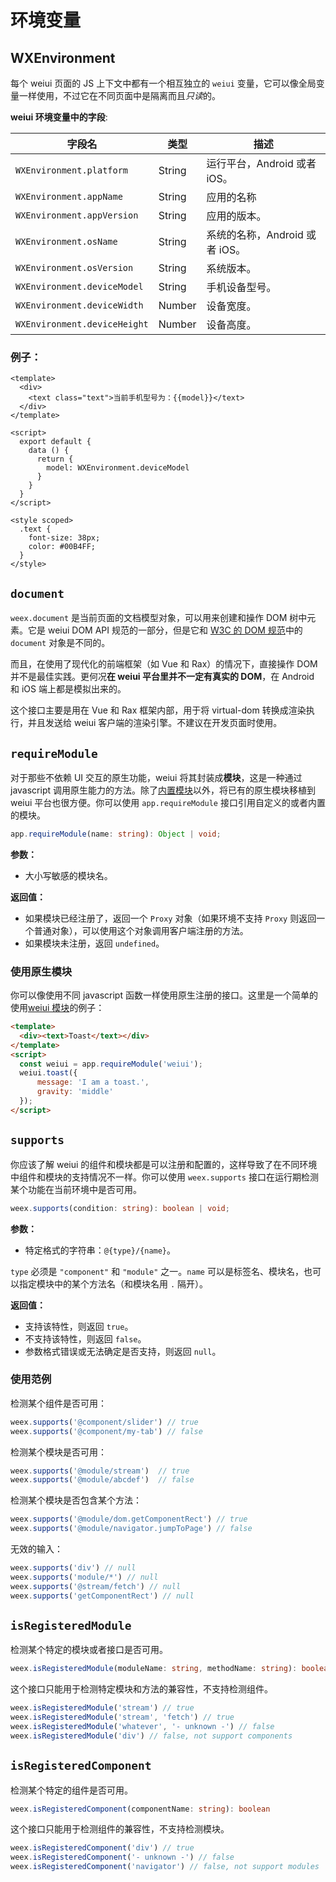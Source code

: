 # 环境变量

## WXEnvironment

每个 weiui 页面的 JS 上下文中都有一个相互独立的 `weiui` 变量，它可以像全局变量一样使用，不过它在不同页面中是隔离而且*只读*的。

**weiui 环境变量中的字段**:

| 字段名          | 类型    | 描述 |
| -------------- | ------ | ----------- |
| `WXEnvironment.platform`     | String | 运行平台，Android 或者 iOS。 |
| `WXEnvironment.appName`      | String | 应用的名称 |
| `WXEnvironment.appVersion`   | String | 应用的版本。 |
| `WXEnvironment.osName`       | String | 系统的名称，Android 或者 iOS。 |
| `WXEnvironment.osVersion`    | String | 系统版本。 |
| `WXEnvironment.deviceModel`  | String | 手机设备型号。 |
| `WXEnvironment.deviceWidth`  | Number | 设备宽度。 |
| `WXEnvironment.deviceHeight` | Number | 设备高度。 |

### 例子：
```vue
<template>
  <div>
    <text class="text">当前手机型号为：{{model}}</text>
  </div>
</template>

<script>
  export default {
    data () {
      return {
        model: WXEnvironment.deviceModel
      }
    }
  }
</script>

<style scoped>
  .text {
    font-size: 38px;
    color: #00B4FF;
  }
</style>
```

## `document`

`weex.document` 是当前页面的文档模型对象，可以用来创建和操作 DOM 树中元素。它是 weiui DOM API 规范的一部分，但是它和 [W3C 的 DOM 规范](https://www.w3.org/DOM/)中的 `document` 对象是不同的。

而且，在使用了现代化的前端框架（如 Vue 和 Rax）的情况下，直接操作 DOM 并不是最佳实践。更何况**在 weiui 平台里并不一定有真实的 DOM**，在 Android 和 iOS 端上都是模拟出来的。

这个接口主要是用在 Vue 和 Rax 框架内部，用于将 virtual-dom 转换成渲染执行，并且发送给 weiui 客户端的渲染引擎。不建议在开发页面时使用。

## `requireModule`

对于那些不依赖 UI 交互的原生功能，weiui 将其封装成**模块**，这是一种通过 javascript 调用原生能力的方法。除了[内置模块](../modules/adDialog.html)以外，将已有的原生模块移植到 weiui 平台也很方便。你可以使用 `app.requireModule` 接口引用自定义的或者内置的模块。

```typescript
app.requireModule(name: string): Object | void;
```

**参数：**

+ 大小写敏感的模块名。

**返回值：**

+ 如果模块已经注册了，返回一个 `Proxy` 对象（如果环境不支持 `Proxy` 则返回一个普通对象），可以使用这个对象调用客户端注册的方法。
+ 如果模块未注册，返回 `undefined`。

### 使用原生模块

你可以像使用不同 javascript 函数一样使用原生注册的接口。这里是一个简单的使用[weiui 模块](../module/toast.html)的例子：

```html
<template>
  <div><text>Toast</text></div>
</template>
<script>
  const weiui = app.requireModule('weiui');
  weiui.toast({
      message: 'I am a toast.',
      gravity: 'middle'
  });
</script>
```

## `supports`

你应该了解 weiui 的组件和模块都是可以注册和配置的，这样导致了在不同环境中组件和模块的支持情况不一样。你可以使用 `weex.supports` 接口在运行期检测某个功能在当前环境中是否可用。

```typescript
weex.supports(condition: string): boolean | void;
```

**参数：**

+ 特定格式的字符串：`@{type}/{name}`。

`type` 必须是 `"component"` 和 `"module"` 之一。`name` 可以是标签名、模块名，也可以指定模块中的某个方法名（和模块名用 `.` 隔开）。

**返回值：**

+ 支持该特性，则返回 `true`。
+ 不支持该特性，则返回 `false`。
+ 参数格式错误或无法确定是否支持，则返回 `null`。

### 使用范例

检测某个组件是否可用：

```js
weex.supports('@component/slider') // true
weex.supports('@component/my-tab') // false
```

检测某个模块是否可用：

```js
weex.supports('@module/stream')  // true
weex.supports('@module/abcdef')  // false
```

检测某个模块是否包含某个方法：

```js
weex.supports('@module/dom.getComponentRect') // true
weex.supports('@module/navigator.jumpToPage') // false
```

无效的输入：

```js
weex.supports('div') // null
weex.supports('module/*') // null
weex.supports('@stream/fetch') // null
weex.supports('getComponentRect') // null
```

## `isRegisteredModule`

检测某个特定的模块或者接口是否可用。

```typescript
weex.isRegisteredModule(moduleName: string, methodName: string): boolean
```

这个接口只能用于检测特定模块和方法的兼容性，不支持检测组件。

```js
weex.isRegisteredModule('stream') // true
weex.isRegisteredModule('stream', 'fetch') // true
weex.isRegisteredModule('whatever', '- unknown -') // false
weex.isRegisteredModule('div') // false, not support components
```

## `isRegisteredComponent`

检测某个特定的组件是否可用。

```typescript
weex.isRegisteredComponent(componentName: string): boolean
```

这个接口只能用于检测组件的兼容性，不支持检测模块。

```js
weex.isRegisteredComponent('div') // true
weex.isRegisteredComponent('- unknown -') // false
weex.isRegisteredComponent('navigator') // false, not support modules